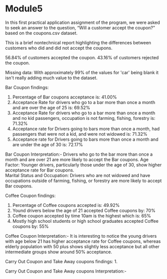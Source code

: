# Module5
 In this first practical application assignment of the program, we were asked to seek an answer to the question, “Will a customer accept the coupon?” based on the coupons.csv dataset.

This is a brief nontechnical report highlighting the differences between customers who did and did not accept the coupons.

56.84% of customers accepted the coupon.
43.16% of customers rejected the coupon.

Missing data: With approximately 99% of the values for 'car' being blank it isn't really adding much value to the dataset.

Bar Coupon findings:
1. Percentage of Bar coupons acceptance is: 41.00%
2. Acceptance Rate for drivers who go to a bar more than once a month and are over the age of 25 is: 69.52%
3. Acceptance Rate for drivers who go to a bar more than once a month and no kid passengers, occupation is not farming, fishing, forestry is: 71.32%
4. Acceptance rate for Drivers going to bars more than once a month, had passengers that were not a kid, and were not widowed is: 71.32%
5. Acceptance rate for Drivers going to bars more than once a month and are under the age of 30 is: 72.17%

Bar Coupon Interpretation:-
Drivers who go to the bar more than once a month and are over 21 are more likely to accept the Bar coupons.
Age Factor: Younger drivers, particularly those under the age of 30, show higher acceptance rate for Bar coupons.                                                   
Marital Status and Occupation: Drivers who are not widowed and have occupations outside of farming, fishing, or forestry are more likely to accept Bar coupons.

Coffee Coupon findings:
1. Percentage of Coffee coupons accepted is: 49.92%
2. Yound drivers below the age of 21 accepted Coffee coupons by: 70%
3. Coffee coupon accepted by time 10am is the highest which is: 65%
4. Mostly high school students or high school graduates accepted Coffee coupons by: 55%

Coffee Coupon Interpretation:-
It is interesting to notice the young drivers with age below 21 has higher acceptance rate for Coffee coupons, whereas elderly population with 50 plus shows slightly less acceptance but all other intermediate groups show around 50% acceptance.

Carry Out Coupon and Take Away coupons findings:
1. 

Carry Out Coupon and Take Away coupons Interpretation:-



